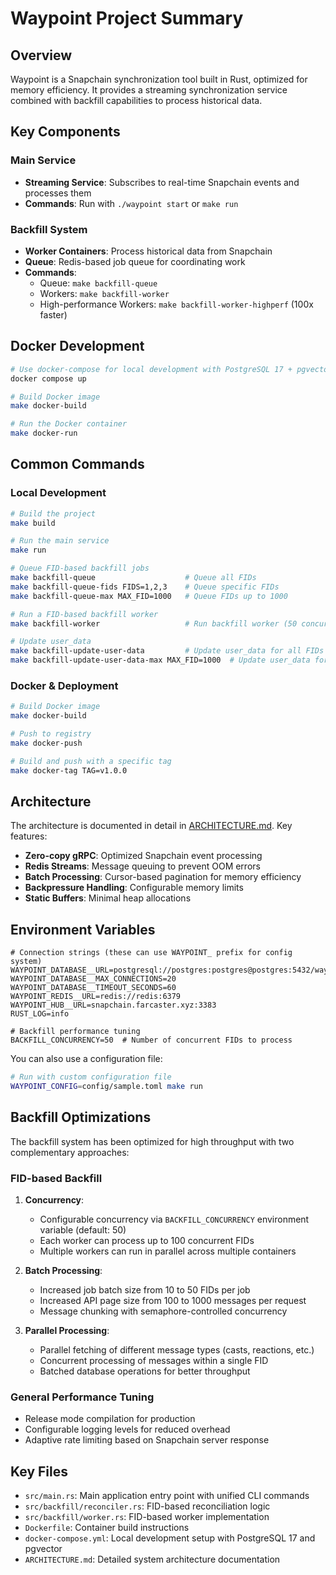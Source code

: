 # Waypoint Project Summary

## Overview
Waypoint is a Snapchain synchronization tool built in Rust, optimized for memory efficiency. It provides a streaming synchronization service combined with backfill capabilities to process historical data.

## Key Components

### Main Service
- **Streaming Service**: Subscribes to real-time Snapchain events and processes them
- **Commands**: Run with `./waypoint start` or `make run`

### Backfill System
- **Worker Containers**: Process historical data from Snapchain
- **Queue**: Redis-based job queue for coordinating work
- **Commands**: 
  - Queue: `make backfill-queue`
  - Workers: `make backfill-worker`
  - High-performance Workers: `make backfill-worker-highperf` (100x faster)

## Docker Development

```bash
# Use docker-compose for local development with PostgreSQL 17 + pgvector
docker compose up

# Build Docker image
make docker-build

# Run the Docker container
make docker-run
```

## Common Commands

### Local Development
```bash
# Build the project
make build

# Run the main service
make run

# Queue FID-based backfill jobs
make backfill-queue                    # Queue all FIDs
make backfill-queue-fids FIDS=1,2,3    # Queue specific FIDs
make backfill-queue-max MAX_FID=1000   # Queue FIDs up to 1000

# Run a FID-based backfill worker
make backfill-worker                   # Run backfill worker (50 concurrent jobs by default)

# Update user_data
make backfill-update-user-data         # Update user_data for all FIDs
make backfill-update-user-data-max MAX_FID=1000  # Update user_data for FIDs up to 1000
```

### Docker & Deployment
```bash
# Build Docker image
make docker-build

# Push to registry
make docker-push

# Build and push with a specific tag
make docker-tag TAG=v1.0.0
```

## Architecture

The architecture is documented in detail in [ARCHITECTURE.md](ARCHITECTURE.md). Key features:

- **Zero-copy gRPC**: Optimized Snapchain event processing
- **Redis Streams**: Message queuing to prevent OOM errors
- **Batch Processing**: Cursor-based pagination for memory efficiency
- **Backpressure Handling**: Configurable memory limits
- **Static Buffers**: Minimal heap allocations

## Environment Variables
```
# Connection strings (these can use WAYPOINT_ prefix for config system)
WAYPOINT_DATABASE__URL=postgresql://postgres:postgres@postgres:5432/waypoint
WAYPOINT_DATABASE__MAX_CONNECTIONS=20
WAYPOINT_DATABASE__TIMEOUT_SECONDS=60
WAYPOINT_REDIS__URL=redis://redis:6379
WAYPOINT_HUB__URL=snapchain.farcaster.xyz:3383
RUST_LOG=info

# Backfill performance tuning
BACKFILL_CONCURRENCY=50  # Number of concurrent FIDs to process
```

You can also use a configuration file:
```bash
# Run with custom configuration file
WAYPOINT_CONFIG=config/sample.toml make run
```

## Backfill Optimizations

The backfill system has been optimized for high throughput with two complementary approaches:

### FID-based Backfill

1. **Concurrency**:
   - Configurable concurrency via `BACKFILL_CONCURRENCY` environment variable (default: 50)
   - Each worker can process up to 100 concurrent FIDs
   - Multiple workers can run in parallel across multiple containers

2. **Batch Processing**:
   - Increased job batch size from 10 to 50 FIDs per job
   - Increased API page size from 100 to 1000 messages per request
   - Message chunking with semaphore-controlled concurrency

3. **Parallel Processing**:
   - Parallel fetching of different message types (casts, reactions, etc.)
   - Concurrent processing of messages within a single FID
   - Batched database operations for better throughput

### General Performance Tuning

- Release mode compilation for production
- Configurable logging levels for reduced overhead
- Adaptive rate limiting based on Snapchain server response

## Key Files
- `src/main.rs`: Main application entry point with unified CLI commands
- `src/backfill/reconciler.rs`: FID-based reconciliation logic
- `src/backfill/worker.rs`: FID-based worker implementation
- `Dockerfile`: Container build instructions
- `docker-compose.yml`: Local development setup with PostgreSQL 17 and pgvector
- `ARCHITECTURE.md`: Detailed system architecture documentation